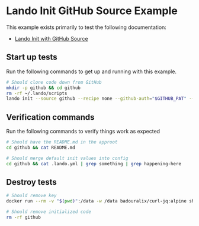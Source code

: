 # Lando Init GitHub Source Example

This example exists primarily to test the following documentation:

* [Lando Init with GitHub Source](https://docs.lando.dev/cli/init.html#github)

## Start up tests

Run the following commands to get up and running with this example.

```bash
# Should clone code down from GitHub
mkdir -p github && cd github
rm -rf ~/.lando/scripts
lando init --source github --recipe none --github-auth="$GITHUB_PAT" --github-repo="git@github.com:lando/lando.git" --github-key-name="$GITHUB_KEY_NAME" --yes
```

## Verification commands

Run the following commands to verify things work as expected

```bash
# Should have the README.md in the approot
cd github && cat README.md

# Should merge default init values into config
cd github && cat .lando.yml | grep something | grep happening-here
```

## Destroy tests

```bash
# Should remove key
docker run --rm -v "$(pwd)":/data -w /data badouralix/curl-jq:alpine sh -c "/data/remove-key.sh $GITHUB_PAT $GITHUB_KEY_NAME"

# Should remove initialized code
rm -rf github
```
